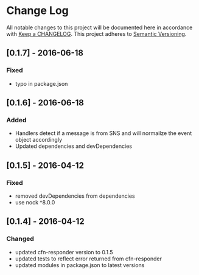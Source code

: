 # Change Log
All notable changes to this project will be documented here in
accordance with [Keep a CHANGELOG][keep-changelog-url].
This project adheres to [Semantic Versioning][semver-url].

## [0.1.7] - 2016-06-18
### Fixed
- typo in package.json

## [0.1.6] - 2016-06-18
### Added
- Handlers detect if a message is from SNS and will normailze the event
  object accordingly
- Updated dependencies and devDependencies

## [0.1.5] - 2016-04-12
### Fixed
- removed devDependencies from dependencies
- use nock ^8.0.0

## [0.1.4] - 2016-04-12
### Changed
- updated cfn-responder version to 0.1.5
- updated tests to reflect error returned from cfn-responder
- updated modules in package.json to latest versions

[keep-changelog-url]: http://keepachangelog.com/
[semver-url]: http://semver.org/

